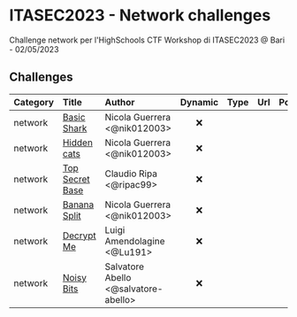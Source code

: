 # ITASEC2023 - Network challenges

Challenge network per l'HighSchools CTF Workshop di ITASEC2023 @ Bari - 02/05/2023

## Challenges

| Category | Title                        | Author                               | Dynamic | Type  | Url   | Port  |
| :------- | :--------------------------- | :----------------------------------- | :-----: | ----: | ----: | :---: |
| network  | [Basic Shark](network01)     | Nicola Guerrera <@nik012003>         | :x:     |       |       |       |
| network  | [Hidden cats](network02)     | Nicola Guerrera <@nik012003>         | :x:     |       |       |       |
| network  | [Top Secret Base](network03) | Claudio Ripa <@ripac99>              | :x:     |       |       |       |
| network  | [Banana Split](network04)    | Nicola Guerrera <@nik012003>         | :x:     |       |       |       |
| network  | [Decrypt Me](network05)      | Luigi Amendolagine <@Lu191>          | :x:     |       |       |       |
| network  | [Noisy Bits](network06)      | Salvatore Abello <@salvatore-abello> | :x:     |       |       |       |
